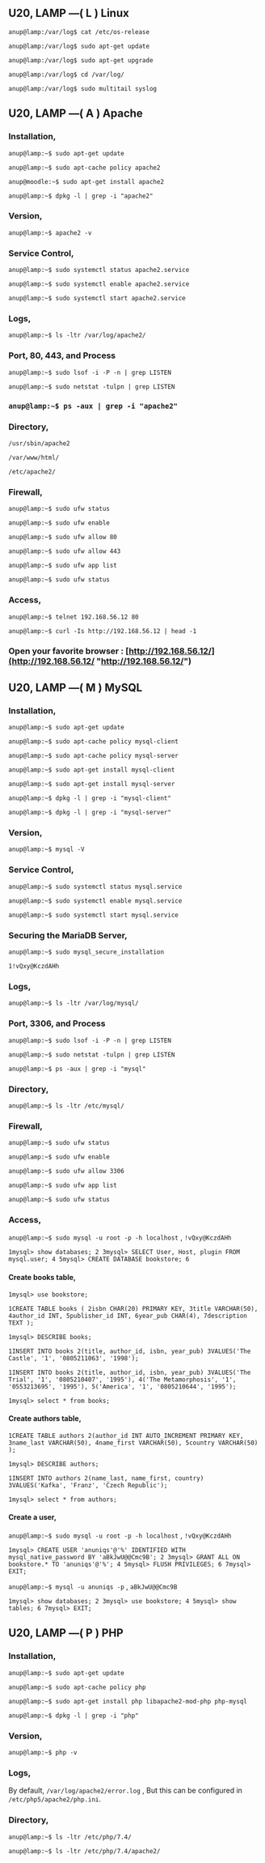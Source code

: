 ## U20, LAMP —( L ) Linux

`anup@lamp:/var/log$ cat /etc/os-release`

`anup@lamp:/var/log$ sudo apt-get update`

`anup@lamp:/var/log$ sudo apt-get upgrade`

`anup@lamp:/var/log$ cd /var/log/`

`anup@lamp:/var/log$ sudo multitail syslog`





## U20, LAMP —( A ) Apache

### Installation,

`anup@lamp:~$ sudo apt-get update`

`anup@lamp:~$ sudo apt-cache policy apache2`

`anup@moodle:~$ sudo apt-get install apache2`

`anup@lamp:~$ dpkg -l | grep -i "apache2"`

### Version,

`anup@lamp:~$ apache2 -v`

### Service Control,

`anup@lamp:~$ sudo systemctl status apache2.service`

`anup@lamp:~$ sudo systemctl enable apache2.service`

`anup@lamp:~$ sudo systemctl start apache2.service`

### Logs,

`anup@lamp:~$ ls -ltr /var/log/apache2/`

### Port, 80, 443, and Process

`anup@lamp:~$ sudo lsof -i -P -n | grep LISTEN`

`anup@lamp:~$ sudo netstat -tulpn | grep LISTEN`

### `anup@lamp:~$ ps -aux | grep -i "apache2"`

### Directory,

`/usr/sbin/apache2`

`/var/www/html/`

`/etc/apache2/`

### Firewall,

`anup@lamp:~$ sudo ufw status`

`anup@lamp:~$ sudo ufw enable`

`anup@lamp:~$ sudo ufw allow 80`

`anup@lamp:~$ sudo ufw allow 443`

`anup@lamp:~$ sudo ufw app list`

`anup@lamp:~$ sudo ufw status`

### Access,

`anup@lamp:~$ telnet 192.168.56.12 80`

`anup@lamp:~$ curl -Is http://192.168.56.12 | head -1`

### Open your favorite browser : [http://192.168.56.12/](http://192.168.56.12/ "http://192.168.56.12/")





## U20, LAMP —( M ) MySQL
### Installation,

`anup@lamp:~$ sudo apt-get update`

`anup@lamp:~$ sudo apt-cache policy mysql-client`

`anup@lamp:~$ sudo apt-cache policy mysql-server`

`anup@lamp:~$ sudo apt-get install mysql-client`

`anup@lamp:~$ sudo apt-get install mysql-server`

`anup@lamp:~$ dpkg -l | grep -i "mysql-client"`

`anup@lamp:~$ dpkg -l | grep -i "mysql-server"`

### Version,

`anup@lamp:~$ mysql -V`

### Service Control,

`anup@lamp:~$ sudo systemctl status mysql.service`

`anup@lamp:~$ sudo systemctl enable mysql.service`

`anup@lamp:~$ sudo systemctl start mysql.service`

### Securing the MariaDB Server,

`anup@lamp:~$ sudo mysql_secure_installation`

`1!vQxy@KczdAHh`

### Logs,

`anup@lamp:~$ ls -ltr /var/log/mysql/`

### Port, 3306, and Process

`anup@lamp:~$ sudo lsof -i -P -n | grep LISTEN`

`anup@lamp:~$ sudo netstat -tulpn | grep LISTEN`

`anup@lamp:~$ ps -aux | grep -i "mysql"`

### Directory,

`anup@lamp:~$ ls -ltr /etc/mysql/`

### Firewall,

`anup@lamp:~$ sudo ufw status`

`anup@lamp:~$ sudo ufw enable`

`anup@lamp:~$ sudo ufw allow 3306`

`anup@lamp:~$ sudo ufw app list`

`anup@lamp:~$ sudo ufw status`

### Access,

`anup@lamp:~$ sudo mysql -u root -p -h localhost` , `!vQxy@KczdAHh`

`1mysql> show databases; 2 3mysql> SELECT User, Host, plugin FROM mysql.user; 4 5mysql> CREATE DATABASE bookstore; 6`

#### Create books table,

`1mysql> use bookstore;`

`1CREATE TABLE books ( 2isbn CHAR(20) PRIMARY KEY, 3title VARCHAR(50), 4author_id INT, 5publisher_id INT, 6year_pub CHAR(4), 7description TEXT );`

`1mysql> DESCRIBE books;`

`1INSERT INTO books 2(title, author_id, isbn, year_pub) 3VALUES('The Castle', '1', '0805211063', '1998');`

`1INSERT INTO books 2(title, author_id, isbn, year_pub) 3VALUES('The Trial', '1', '0805210407', '1995'), 4('The Metamorphosis', '1', '0553213695', '1995'), 5('America', '1', '0805210644', '1995');`

`1mysql> select * from books;`

#### Create authors table,

`1CREATE TABLE authors 2(author_id INT AUTO_INCREMENT PRIMARY KEY, 3name_last VARCHAR(50), 4name_first VARCHAR(50), 5country VARCHAR(50) );`

`1mysql> DESCRIBE authors;`

`1INSERT INTO authors 2(name_last, name_first, country) 3VALUES('Kafka', 'Franz', 'Czech Republic');`

`1mysql> select * from authors;`

#### Create a user,

`anup@lamp:~$ sudo mysql -u root -p -h localhost` , `!vQxy@KczdAHh`

`1mysql> CREATE USER 'anuniqs'@'%' IDENTIFIED WITH mysql_native_password BY 'aBkJwU@@Cmc9B'; 2 3mysql> GRANT ALL ON bookstore.* TO 'anuniqs'@'%'; 4 5mysql> FLUSH PRIVILEGES; 6 7mysql> EXIT;`

`anup@lamp:~$ mysql -u anuniqs -p` , `aBkJwU@@Cmc9B`

`1mysql> show databases; 2 3mysql> use bookstore; 4 5mysql> show tables; 6 7mysql> EXIT;`






## U20, LAMP —( P ) PHP

### Installation,

`anup@lamp:~$ sudo apt-get update`

`anup@lamp:~$ sudo apt-cache policy php`

`anup@lamp:~$ sudo apt-get install php libapache2-mod-php php-mysql`

`anup@lamp:~$ dpkg -l | grep -i "php"`

### Version,

`anup@lamp:~$ php -v`

### Logs,

By default, `/var/log/apache2/error.log` , But this can be configured in `/etc/php5/apache2/php.ini`.

### Directory,

`anup@lamp:~$ ls -ltr /etc/php/7.4/`

`anup@lamp:~$ ls -ltr /etc/php/7.4/apache2/`
